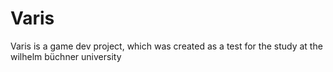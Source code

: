 # Varis

Varis is a game dev project, which was created as a test for the study at the wilhelm büchner university
